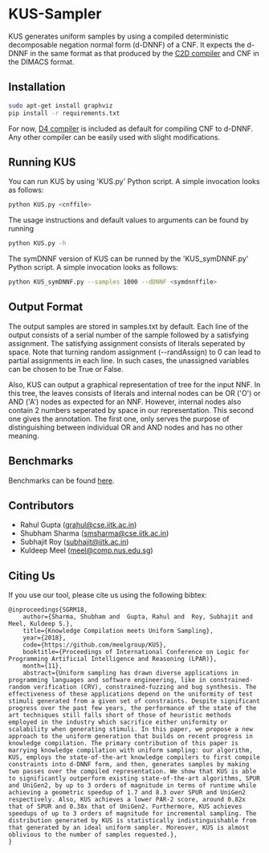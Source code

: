 # KUS-Sampler
KUS generates uniform samples by using a compiled deterministic decomposable negation normal form (d-DNNF) of a CNF. It expects the d-DNNF in the same format as that produced by the [C2D compiler](http://reasoning.cs.ucla.edu/c2d/) and CNF in the DIMACS format.

## Installation
```bash
sudo apt-get install graphviz
pip install -r requirements.txt
```
For now, [D4 compiler](http://www.cril.univ-artois.fr/KC/d4.html) is included as default for compiling CNF to d-DNNF. Any other compiler can be easily used with slight modifications.

## Running KUS
You can run KUS by using 'KUS.py' Python script. A simple invocation looks as follows:
```bash
python KUS.py <cnffile>
```
The usage instructions and default values to arguments can be found by running
```bash
python KUS.py -h
```

The symDNNF version of KUS can be runned by the 'KUS_symDNNF.py' Python script. A simple invocation looks as follows:
```bash
python KUS_symDNNF.py --samples 1000 --dDNNF <symdnnffile>
```

## Output Format
The output samples are stored in samples.txt by default. Each line of the output consists of a serial number of the sample followed by a satisfying assignment. The satisfying assignment consists of literals seperated by space. Note that turning random assignment (--randAssign) to 0 can lead to partial assignments in each line. In such cases, the unassigned variables can be chosen to be True or False.

Also, KUS can output a graphical representation of tree for the input NNF. In this tree, the leaves consists of literals and internal nodes can be OR ('O') or AND ('A') nodes as expected for an NNF. However, internal nodes also contain 2 numbers seperated by space in our representation. This second one gives the annotation. The first one, only serves the purpose of distinguishing between individual OR and AND nodes and has no other meaning.

## Benchmarks
Benchmarks can be found [here](https://drive.google.com/file/d/1zWg9MiDx2_uF8xGWbAm9RQ1duOgWe--5/view?usp=sharing).
## Contributors
  * Rahul Gupta (grahul@cse.iitk.ac.in)
  * Shubham Sharma (smsharma@cse.iitk.ac.in)
  * Subhajit Roy (subhajit@iitk.ac.in)
  * Kuldeep Meel (meel@comp.nus.edu.sg)

## Citing Us
If you use our tool, please cite us using the following bibtex:
```
@inproceedings{SGRM18,
	author={Sharma, Shubham and  Gupta, Rahul and  Roy, Subhajit and  Meel, Kuldeep S.},
	title={Knowledge Compilation meets Uniform Sampling},
	year={2018},
	code={https://github.com/meelgroup/KUS},
	booktitle={Proceedings of International Conference on Logic for Programming Artificial Intelligence and Reasoning (LPAR)},
	month={11},
	abstract={Uniform sampling has drawn diverse applications in programming languages and software engineering, like in constrained-random verification (CRV), constrained-fuzzing and bug synthesis. The effectiveness of these applications depend on the uniformity of test stimuli generated from a given set of constraints. Despite significant progress over the past few years, the performance of the state of the art techniques still falls short of those of heuristic methods employed in the industry which sacrifice either uniformity or scalability when generating stimuli. In this paper, we propose a new approach to the uniform generation that builds on recent progress in knowledge compilation. The primary contribution of this paper is marrying knowledge compilation with uniform sampling: our algorithm, KUS, employs the state-of-the-art knowledge compilers to first compile constraints into d-DNNF form, and then, generates samples by making two passes over the compiled representation. We show that KUS is able to significantly outperform existing state-of-the-art algorithms, SPUR and UniGen2, by up to 3 orders of magnitude in terms of runtime while achieving a geometric speedup of 1.7 and 8.3 over SPUR and UniGen2 respectively. Also, KUS achieves a lower PAR-2 score, around 0.82x that of SPUR and 0.38x that of UniGen2. Furthermore, KUS achieves speedups of up to 3 orders of magnitude for incremental sampling. The distribution generated by KUS is statistically indistinguishable from that generated by an ideal uniform sampler. Moreover, KUS is almost oblivious to the number of samples requested.},
}
```
<!-- ```
@inproceedings{SGRM18,
	author={Sharma, Shubham and  Gupta, Rahul and  Roy, Subhajit and Meel, Kuldeep S.},
	title={Knowledge Compilation meets Uniform Sampling},
	year={2018},
	booktitle={Proceedings at International Conference on Logic for Programming, Artificial Intelligence and Reasoning},
	month={09},
	abstract={Uniform sampling has drawn diverse applications in programming languages and software engineering, like in constrained-random verification (CRV), constrained-fuzzing and bug synthesis. The effectiveness of these applications depend on the uniformity of test stimuli generated from a given set of constraints. Despite significant progress over the past few years, the performance of the state of the art techniques still falls short of those of heuristic methods employed in the industry which sacrifice either uniformity or scalability when generating stimuli. In this paper, we propose a new approach to the uniform generation that builds on recent progress in knowledge compilation. The primary contribution of this paper is marrying knowledge compilation with uniform sampling: our algorithm, KUS, employs the state-of-the-art knowledge compilers to first compile constraints into d-DNNF form, and then, generates samples by making two passes over the compiled representation. },
}

``` -->
